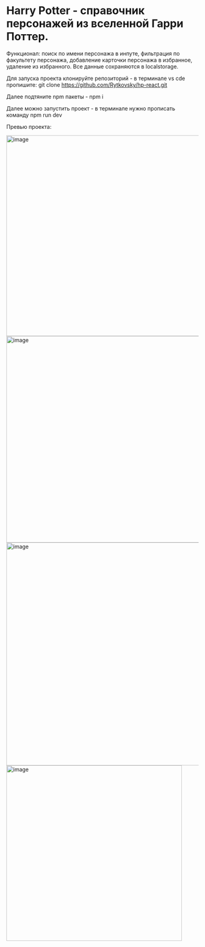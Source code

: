 # Harry Potter - справочник персонажей из вселенной Гарри Поттер. 

Функционал: поиск по имени персонажа в инпуте, фильтрация по факультету персонажа, добавление карточки персонажа в избранное, удаление из избранного. Все данные сохраняются в localstorage. 

Для запуска проекта клонируйте репозиторий - в терминале vs cde пропишите: git clone https://github.com/Rytkovsky/hp-react.git

Далее подтяните npm пакеты - npm i 

Далее можно запустить проект - в терминале нужно прописать команду npm run dev 

Превью проекта:

<img width="526" alt="image" src="https://github.com/user-attachments/assets/2e40c0fd-26fb-4701-88ad-ebbc988b1f19">

<img width="541" alt="image" src="https://github.com/user-attachments/assets/d7614857-07d1-4f25-b53d-9949b9f4ca05">

<img width="584" alt="image" src="https://github.com/user-attachments/assets/b63aea87-d2bc-48d3-be8d-dc1983100594">

<img width="460" alt="image" src="https://github.com/user-attachments/assets/f6f50a4d-e054-45c1-bdde-cba32cc25eeb">
